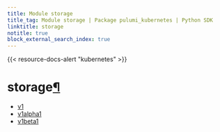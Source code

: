 ```yaml
---
title: Module storage
title_tag: Module storage | Package pulumi_kubernetes | Python SDK
linktitle: storage
notitle: true
block_external_search_index: true
---
```


{{< resource-docs-alert "kubernetes" >}}

<div class="section" id="storage">
<h1>storage<a class="headerlink" href="#storage" title="Permalink to this headline">¶</a></h1>
<div class="toctree-wrapper compound">
<ul>
<li class="toctree-l1"><a class="reference internal" href="v1/">v1</a></li>
<li class="toctree-l1"><a class="reference internal" href="v1alpha1/">v1alpha1</a></li>
<li class="toctree-l1"><a class="reference internal" href="v1beta1/">v1beta1</a></li>
</ul>
</div>
</div>
